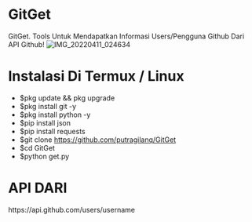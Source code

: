 # GitGet
GitGet. Tools Untuk Mendapatkan Informasi Users/Pengguna Github Dari API Github!
![IMG_20220411_024634](https://user-images.githubusercontent.com/89762138/162638472-49f71dbe-96e7-4a3f-89fa-c4fba11c8697.jpg)

# Instalasi Di Termux / Linux
- $pkg update && pkg upgrade
- $pkg install git -y
- $pkg install python -y
- $pip install json
- $pip install requests
- $git clone https://github.com/putragilanq/GitGet
- $cd GitGet
- $python get.py


# API DARI

<p>https://api.github.com/users/username</p>

